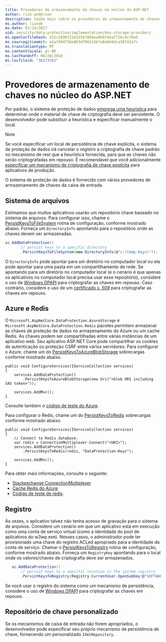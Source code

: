 ```yaml
---
title: Provedores de armazenamento de chaves no núcleo do ASP.NET
author: rick-anderson
description: Saiba mais sobre os provedores de armazenamento de chaves no ASP.NET Core e como configurar locais de armazenamento de chaves.
ms.author: riande
ms.date: 01/14/2017
uid: security/data-protection/implementation/key-storage-providers
ms.openlocfilehash: 432c2690f216325470bbea9b974ea772bcdc39ed
ms.sourcegitcommit: a1afd04758e663d7062a5bfa8a0d4dca38f42afc
ms.translationtype: MT
ms.contentlocale: pt-BR
ms.lasthandoff: 06/20/2018
ms.locfileid: "36273762"
---
```

# <a name="key-storage-providers-in-aspnet-core"></a>Provedores de armazenamento de chaves no núcleo do ASP.NET

<a name="data-protection-implementation-key-storage-providers"></a>

Por padrão, o sistema de proteção de dados [emprega uma heurística](xref:security/data-protection/configuration/default-settings) para determinar onde o material de chave de criptografia deve ser persistente. O desenvolvedor pode substituir a heurística e especificar manualmente o local.

> [!NOTE]
> Se você especificar um local de persistência de chave explícita, o sistema de proteção de dados irá cancelar o registro a criptografia de chave padrão no mecanismo de rest que a heurística fornecida, para que as chaves não serão criptografadas em repouso. É recomendável que você adicionalmente [especificar um mecanismo de criptografia de chave explícita](xref:security/data-protection/implementation/key-encryption-at-rest#data-protection-implementation-key-encryption-at-rest-providers) para aplicativos de produção.

O sistema de proteção de dados é fornecido com vários provedores de armazenamento de chaves da caixa de entrada.

## <a name="file-system"></a>Sistema de arquivos

Estimamos que muitos aplicativos usarão um repositório chave baseado no sistema de arquivos. Para configurar isso, chame o [PersistKeysToFileSystem](https://github.com/aspnet/DataProtection/blob/rel/1.1.0/src/Microsoft.AspNetCore.DataProtection/DataProtectionBuilderExtensions.cs) rotina de configuração, conforme mostrado abaixo. Forneça um `DirectoryInfo` apontando para o repositório onde as chaves devem ser armazenadas.

```csharp
sc.AddDataProtection()
       // persist keys to a specific directory
       .PersistKeysToFileSystem(new DirectoryInfo(@"c:\temp-keys\"));
   ```

O `DirectoryInfo` pode apontar para um diretório no computador local ou ela pode apontar para uma pasta em um compartilhamento de rede. Se apontando para um diretório no computador local (e o cenário é que apenas os aplicativos no computador local precisa usar esse repositório), considere o uso de [Windows DPAPI](xref:security/data-protection/implementation/key-encryption-at-rest#data-protection-implementation-key-encryption-at-rest) para criptografar as chaves em repouso. Caso contrário, considere o uso de um [certificado x. 509](xref:security/data-protection/implementation/key-encryption-at-rest#data-protection-implementation-key-encryption-at-rest) para criptografar as chaves em repouso.

## <a name="azure-and-redis"></a>Azure e Redis

O `Microsoft.AspNetCore.DataProtection.AzureStorage` e `Microsoft.AspNetCore.DataProtection.Redis` pacotes permitem armazenar as chaves de proteção de dados no armazenamento do Azure ou um cache Redis. As chaves podem ser compartilhadas entre várias instâncias de um aplicativo web. Seu aplicativo ASP.NET Core pode compartilhar os cookies de autenticação ou proteção CSRF entre vários servidores. Para configurar o Azure, chame um do [PersistKeysToAzureBlobStorage](https://github.com/aspnet/DataProtection/blob/rel/1.1.0/src/Microsoft.AspNetCore.DataProtection.AzureStorage/AzureDataProtectionBuilderExtensions.cs) sobrecargas conforme mostrado abaixo.

```
public void ConfigureServices(IServiceCollection services)
{
    services.AddDataProtection()
        .PersistKeysToAzureBlobStorage(new Uri("<blob URI including SAS token>"));

    services.AddMvc();
}
```

Consulte também o [código de teste do Azure](https://github.com/aspnet/DataProtection/blob/rel/1.1.0/samples/AzureBlob/Program.cs).

Para configurar o Redis, chame um do [PersistKeysToRedis](https://github.com/aspnet/DataProtection/blob/rel/1.1.0/src/Microsoft.AspNetCore.DataProtection.Redis/RedisDataProtectionBuilderExtensions.cs) sobrecargas conforme mostrado abaixo.

```
public void ConfigureServices(IServiceCollection services)
{
    // Connect to Redis database.
    var redis = ConnectionMultiplexer.Connect("<URI>");
    services.AddDataProtection()
        .PersistKeysToRedis(redis, "DataProtection-Keys");

    services.AddMvc();
}
```

Para obter mais informações, consulte o seguinte:

- [Stackexchange ConnectionMultiplexer](https://github.com/StackExchange/StackExchange.Redis/blob/master/docs/Basics.md)
- [Cache Redis do Azure](https://docs.microsoft.com/azure/redis-cache/cache-dotnet-how-to-use-azure-redis-cache#connect-to-the-cache)
- [Código de teste de redis](https://github.com/aspnet/DataProtection/blob/rel/1.1.0/samples/Redis/Program.cs).

## <a name="registry"></a>Registro

Às vezes, o aplicativo talvez não tenha acesso de gravação para o sistema de arquivos. Considere um cenário em que um aplicativo está em execução como uma conta de serviço virtual (como a identidade do pool de aplicativos do w3wp.exe). Nesses casos, o administrador pode ter provisionado uma chave do registro ACLed apropriado para a identidade da conta de serviço. Chamar o [PersistKeysToRegistry](https://github.com/aspnet/DataProtection/blob/rel/1.1.0/src/Microsoft.AspNetCore.DataProtection/DataProtectionBuilderExtensions.cs) rotina de configuração, conforme mostrado abaixo. Forneça um `RegistryKey` apontando para o local onde os valores/chaves de criptografia deve ser armazenados.

```csharp
   sc.AddDataProtection()
       // persist keys to a specific location in the system registry
       .PersistKeysToRegistry(Registry.CurrentUser.OpenSubKey(@"SOFTWARE\Sample\keys"));
   ```

Se você usar o registro do sistema como um mecanismo de persistência, considere o uso de [Windows DPAPI](xref:security/data-protection/implementation/key-encryption-at-rest#data-protection-implementation-key-encryption-at-rest) para criptografar as chaves em repouso.

## <a name="custom-key-repository"></a>Repositório de chave personalizado

Se os mecanismos de caixa de entrada não forem apropriados, o desenvolvedor pode especificar seu próprio mecanismo de persistência de chave, fornecendo um personalizado `IXmlRepository`.
